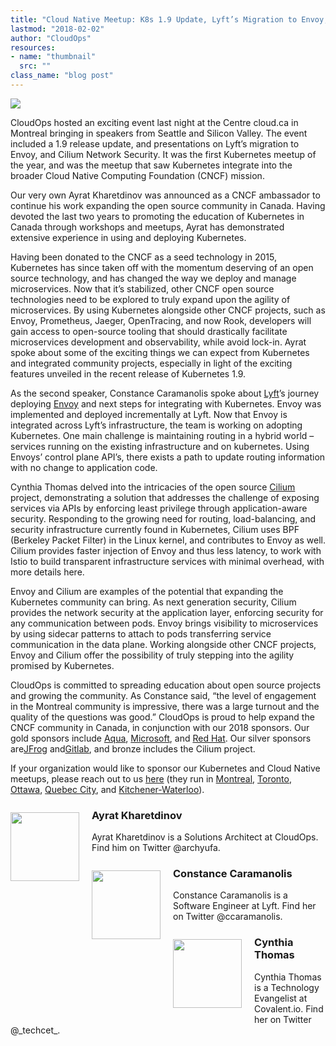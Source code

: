 ```yaml
---
title: "Cloud Native Meetup: K8s 1.9 Update, Lyft’s Migration to Envoy, and Cilium Networking"
lastmod: "2018-02-02"
author: "CloudOps"
resources:
- name: "thumbnail"
  src: ""
class_name: "blog post"
---
```


<img src="/images/blog/post/Cynthia.png" class="main-blog-image">

<p>CloudOps hosted an exciting event last night at the Centre cloud.ca in Montreal bringing in speakers from Seattle and Silicon Valley. The event included a 1.9 release update, and presentations on Lyft’s migration to Envoy, and Cilium Network Security. It was the first Kubernetes meetup of the year, and was the meetup that saw Kubernetes integrate into the broader Cloud Native Computing Foundation (CNCF) mission.</p>

<p>Our very own Ayrat Kharetdinov was announced as a CNCF ambassador to continue his work expanding the open source community in Canada. Having devoted the last two years to promoting the education of Kubernetes in Canada through workshops and meetups, Ayrat has demonstrated extensive experience in using and deploying Kubernetes.</p>

<p>Having been donated to the CNCF as a seed technology in 2015, Kubernetes has since taken off with the momentum deserving of an open source technology, and has changed the way we deploy and manage microservices. Now that it’s stabilized, other CNCF open source technologies need to be explored to truly expand upon the agility of microservices. By using Kubernetes alongside other CNCF projects, such as Envoy, Prometheus, Jaeger, OpenTracing, and now Rook, developers will gain access to open-source tooling that should drastically facilitate microservices development and observability, while avoid lock-in. Ayrat spoke about some of the exciting things we can expect from Kubernetes and integrated community projects, especially in light of the exciting features unveiled in the recent release of Kubernetes 1.9.</p>

<p>As the second speaker, Constance Caramanolis spoke about <a href="https://www.lyft.com/" target="_blank" rel="noopener noreferrer">Lyft</a>’s journey deploying <a href="https://www.envoyproxy.io/" target="_blank" rel="noopener noreferrer">Envoy</a> and next steps for integrating with Kubernetes. Envoy was implemented and deployed incrementally at Lyft. Now that Envoy is integrated across Lyft’s infrastructure, the team is working on adopting Kubernetes. One main challenge is maintaining routing in a hybrid world – services running on the existing infrastructure and on kubernetes. Using Envoys’ control plane API’s, there exists a path to update routing information with no change to application code.</p>

<p>Cynthia Thomas delved into the intricacies of the open source <a href="https://www.cilium.io/" target="_blank" rel="noopener noreferrer">Cilium</a> project, demonstrating a solution that addresses the challenge of exposing services via APIs by enforcing least privilege through application-aware security. Responding to the growing need for routing, load-balancing, and security infrastructure currently found in Kubernetes, Cilium uses BPF (Berkeley Packet Filter) in the Linux kernel, and contributes to Envoy as well. Cilium provides faster injection of Envoy and thus less latency, to work with Istio to build transparent infrastructure services with minimal overhead, with more details here.</p>

<p>Envoy and Cilium are examples of the potential that expanding the Kubernetes community can bring. As next generation security, Cilium provides the network security at the application layer, enforcing security for any communication between pods. Envoy brings visibility to microservices by using sidecar patterns to attach to pods transferring service communication in the data plane. Working alongside other CNCF projects, Envoy and Cilium offer the possibility of truly stepping into the agility promised by Kubernetes.</p>

<p>CloudOps is committed to spreading education about open source projects and growing the community. As Constance said, “the level of engagement in the Montreal community is impressive, there was a large turnout and the quality of the questions was good.” CloudOps is proud to help expand the CNCF community in Canada, in conjunction with our 2018 sponsors. Our gold sponsors include <a href="https://www.aquasec.com/ " target="_blank" rel="noopener noreferrer">Aqua</a>, <a href="https://www.microsoft.com/en-ca/" target="_blank" rel="noopener noreferrer">Microsoft</a>, and <a href="https://www.redhat.com/en" target="_blank" rel="noopener noreferrer">Red Hat</a>. Our silver sponsors are<a href="https://jfrog.com/" target="_blank" rel="noopener noreferrer">JFrog</a> and<a href="https://about.gitlab.com/" target="_blank" rel="noopener noreferrer">Gitlab</a>, and bronze includes the Cilium project.</p>

<p>If your organization would like to sponsor our Kubernetes and Cloud Native meetups, please reach out to us <a href="mailto:jsimon@cloudops.com" target="_blank" rel="noopener noreferrer">here</a> (they run in <a href="https://www.meetup.com/Kubernetes-Montreal/" target="_blank" rel="noopener noreferrer">Montreal</a>, <a href="https://www.meetup.com/Kubernetes-Toronto/" target="_blank" rel="noopener noreferrer">Toronto</a>, <a href="https://www.meetup.com/Kubernetes-Ottawa/" target="_blank" rel="noopener noreferrer">Ottawa</a>, <a href=" https://www.meetup.com/Kubernetes-Quebec/" target="_blank" rel="noopener noreferrer">Quebec City</a>, and <a href="https://www.meetup.com/Kubernetes-Kitchener-Waterloo/" target="_blank" rel="noopener noreferrer">Kitchener-Waterloo</a>).</p>

<h3><img style="width: 110px; float: left; margin: 5px 20px 20px 0;" class="size-full wp-image-749 alignleft" title="Ayrat Kharetdinov" src="/images/blog/post/Archie.jpg" alt="" width="110" height="110">Ayrat Kharetdinov</h3>

<p>Ayrat Kharetdinov is a Solutions Architect at CloudOps. Find him on Twitter @archyufa.</p>

<h3><img style="width: 110px; float: left; margin: 5px 20px 20px 0;" class="size-full wp-image-749 alignleft" title="Constance Caramanolis" src="/images/blog/post/Constance.jpg" alt="" width="110" height="110">Constance Caramanolis</h3>

<p>Constance Caramanolis is a Software Engineer at Lyft. Find her on Twitter @ccaramanolis.</p>

<h3><img style="width: 110px; float: left; margin: 5px 20px 20px 0;" class="size-full wp-image-749 alignleft" title="Cynthia Thomas" src="/images/blog/post/Cynthia-Thmas.jpg" alt="" width="110" height="110">Cynthia Thomas</h3>

<p>Cynthia Thomas is a Technology Evangelist at Covalent.io. Find her on Twitter @_techcet_.</p>

<div class="divider shortcode-divider"></div>